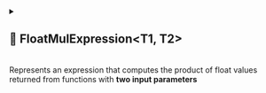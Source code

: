 
<details>
 <summary>
 <h2>🧩 FloatMulExpression&lt;T1, T2&gt;</h2>
 <br> Represents an expression that computes the product of float values returned from functions with <b>two input parameters</b>
 </summary>

<br>

```csharp
[Serializable]
public class FloatMulExpression<T1, T2> : ExpressionBase<T1, T2, float>
```

- **Type Parameters:**
- `T1` — The first input parameter type.
- `T2` — The second input parameter type.

---

### 🏗️ Constructors

#### `FloatMulExpression()`

```csharp
public FloatMulExpression(int capacity)
```

- **Description:** Initializes a new empty instance of the `FloatMulExpression<T1, T2>` class.
- **Parameter:** `capacity` — Initial capacity for the function list. Default is `4`.

#### `FloatMulExpression(Func<T1, T2, float>[] members)`

```csharp
public FloatMulExpression(params Func<T1, T2, float>[] members)
```

- **Description:** Initializes the expression with an array of functions that take two parameters and return an float.
- **Parameter:** `members` — Array of `Func<T1, T2, float>` delegates.

#### `FloatMulExpression(IEnumerable<Func<T1, T2, float>> members)`

```csharp
public FloatMulExpression(IEnumerable<Func<T1, T2, float>> members)
```

- **Description:** Initializes the expression with a collection of functions that take two parameters and return an
  float.
- **Parameter:** `members` — Enumerable collection of `Func<T1, T2, float>` delegates.

---

### ⚡ Events

#### `OnStateChanged`

```csharp
public event Action OnStateChanged;
```

- **Description:** Occurs when the state of the expression changes.

#### `OnItemChanged`

```csharp
public event Action<int, Func<T1, T2, float>> OnItemChanged;
```

- **Description:** Occurs when an existing function is replaced or modified.

#### `OnItemInserted`

```csharp
public event Action<int, Func<T1, T2, float>> OnItemInserted;
```

- **Description:** Occurs when a new function is inserted.

#### `OnItemDeleted`

```csharp
public event Action<int, Func<T1, T2, float>> OnItemDeleted;
```

- **Description:** Occurs when a function is removed.

---

### 🔑 Properties

#### `Count`

```csharp
public int Count { get; }
```

- **Description:** Gets the number of functions in the expression.
- **Returns:** `float` — Number of function members.

#### `IsReadOnly`

```csharp
public bool IsReadOnly { get; }
```

- **Description:** Indicates whether the list of functions can be modified.
- **Returns:** `false`.

---

### 🏷️ Indexers

#### `[int index]`

```csharp
public Func<T1, T2, float> this[int index] { get; set; }
```

- **Description:** Accesses a function at a specific position.
- **Parameter:** `index` — Position of the function.
- **Returns:** `Func<T1, T2, float>` — Function at the given index.

---

### 🏹 Methods

#### `Invoke(T1, T2)`

```csharp
public float Invoke(T1 arg1, T2 arg2)
```

- **Description:** Evaluates all functions with provided arguments.
- **Parameters:**
    - `arg1` — First input argument.
    - `arg2` — Second input argument.
- **Returns:** `float` — Computed product.
- **Note:** -Returns `1` if no functions are present.

#### `Add(Func<T1, T2, float>)`

```csharp
public void Add(Func<T1, T2, float> item)
```

- **Description:** Adds a function to the expression.
- **Parameter:** `item` — Function to add.

#### `AddRange(IEnumerable<Func<T1, T2, float>> items)`

```csharp
public void AddRange(IEnumerable<Func<T1, T2, float>> items)
```

- **Description:** Adds multiple functions.
- **Parameter:** `items` — Collection of functions.
- **Throws:** `ArgumentNullException` if `items` is null.

#### `Clear()`

```csharp
public void Clear()
```

- **Description:** Removes all functions.

#### `Contains(Func<T1, T2, float>)`

```csharp
public bool Contains(Func<T1, T2, float> item)
```

- **Description:** Checks if a function exists.
- **Returns:** `bool` — True if found.

#### `CopyTo(Func<T1, T2, float>[], int)`

```csharp
public void CopyTo(Func<T1, T2, float>[] array, int arrayIndex)
```

- **Description:** Copies all functions to the specified array starting at the given index.
- **Parameters:**
    - `array` — Destination array.
    - `arrayIndex` — Starting index in the array.

#### `IndexOf(Func<T1, T2, float>)`

```csharp
public float IndexOf(Func<T1, T2, float> item)
```

- **Description:** Returns the index of the specified function.
- **Parameter:** `item` — Function to locate.
- **Returns:** `float` — Index of the function, or `-1` if not found.

#### `Insert(int, Func<T1, T2, float>)`

```csharp
public void Insert(int index, Func<T1, T2, float> item)
```

- **Description:** Inserts a function at the specified index.
- **Parameters:**
    - `index` — Position to insert.
    - `item` — Function to insert.

#### `Remove(Func<T1, T2, float>)`

```csharp
public bool Remove(Func<T1, T2, float> item)
```

- **Description:** Removes the specified function.
- **Parameter:** `item` — Function to remove.
- **Returns:** `bool` — True if removed successfully.

#### `RemoveAt(int)`

```csharp
public void RemoveAt(int index)
```

- **Description:** Removes the function at the specified index.
- **Parameter:** `index` — Position of the function to remove.

#### `GetEnumerator()`

```csharp
public IEnumerator<Func<T1, T2, float>> GetEnumerator()
```

- **Description:** Returns an enumerator for iterating over functions.
- **Returns:** `IEnumerator<Func<T1, T2, float>>` — Enumerator over functions.

#### `Dispose()`

```csharp
public void Dispose()
```

- **Description:** Releases resources and clears content.
- **Effects:**
    - Clears the function list.
    - Sets event handlers to null.

---

### 🗂 Example Usage

```csharp
var expression = new FloatMulExpression<float, float>(
    (a, b) => a,
    (a, b) => b,
    (a, b) => a + b
);
float result = expression.Invoke(2, 3); // 2 * 3 * (2 + 3) = 30
```

</details>